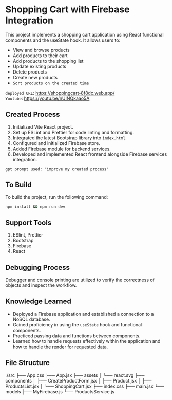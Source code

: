 # Shopping Cart with Firebase Integration

This project implements a shopping cart application using React functional components and the useState hook. It allows users to:

- View and browse products
- Add products to their cart
- Add products to the shopping list
- Update existing products
- Delete products
- Create new products
- `Sort products on the created time`

`deployed URL`: https://shoppingcart-8f8dc.web.app/  
`Youtube`: https://youtu.be/nUINQkaao5A

## Created Process
1. Initialized Vite React project.
2. Set up ESLint and Prettier for code linting and formatting.
3. Integrated the latest Bootstrap library into `index.html`.
4. Configured and initialized Firebase store.
5. Added Firebase module for backend services.
6. Developed and implemented React frontend alongside Firebase services integration.

`gpt prompt used: "improve my created process"`

## To Build

To build the project, run the following command:
```bash
npm install && npm run dev
```

## Support Tools
1. ESlint, Prettier
2. Bootstrap
3. Firebase
4. React

## Debugging Process
Debugger and console printing are utilized to verify the correctness of objects and inspect the workflow.

## Knowledge Learned
- Deployed a Firebase application and established a connection to a NoSQL database.
- Gained proficiency in using the `useState` hook and functional components.
- Practiced passing data and functions between components.
- Learned how to handle requests effectively within the application and how to handle the render for requested data.

## File Structure
./src
├── App.css
├── App.jsx
├── assets
│   └── react.svg
├── components
│   ├── CreateProductForm.jsx
│   ├── Product.jsx
│   ├── ProductsList.jsx
│   └── ShoppingCart.jsx
├── index.css
├── main.jsx
└── models
    ├── MyFirebase.js
    └── ProductsService.js
